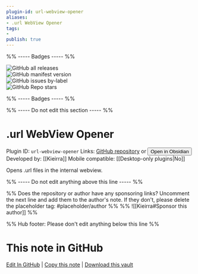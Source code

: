 ```yaml
---
plugin-id: url-webview-opener
aliases:
- .url WebView Opener
tags: 
- 
publish: true
---
```


%% ----- Badges ----- %%

![GitHub all releases](https://img.shields.io/github/downloads/Kieirra/obsidian-url-extension/total?color=573E7A&logo=github&style=for-the-badge)   
![GitHub manifest version](https://img.shields.io/github/manifest-json/v/Kieirra/obsidian-url-extension?color=573E7A&logo=github&style=for-the-badge)   
![GitHub issues by-label](https://img.shields.io/github/issues/Kieirra/obsidian-url-extension/help%20wanted?color=573E7A&logo=github&style=for-the-badge)   
![GitHub Repo stars](https://img.shields.io/github/stars/Kieirra/obsidian-url-extension?color=573E7A&logo=github&style=for-the-badge)

%% ----- Badges ----- %%

%% ----- Do not edit this section ----- %%

# .url WebView Opener

Plugin ID: `url-webview-opener`
Links: [GitHub repository](https://github.com/Kieirra/obsidian-url-extension) or [<button id=HH>Open in Obsidian</button>](obsidian://show-plugin?id=url-webview-opener)
Developed by: [[Kieirra]]
Mobile compatible: [[Desktop-only plugins|No]]

Opens .url files in the internal webview.

%% ----- Do not edit anything above this line ----- %% 

%% Does the repository or author have any sponsoring links? Uncomment the next line and add them to the author's note. If they don't, please delete the placeholder tag: #placeholder/author %%
%% ![[Kieirra#Sponsor this author]] %%

%% Hub footer: Please don't edit anything below this line %%

# This note in GitHub

<span class="git-footer">[Edit In GitHub](https://github.dev/obsidian-community/obsidian-hub/blob/main/02%20-%20Community%20Expansions/02.05%20All%20Community%20Expansions/Plugins/url-webview-opener.md "git-hub-edit-note") | [Copy this note](https://raw.githubusercontent.com/obsidian-community/obsidian-hub/main/02%20-%20Community%20Expansions/02.05%20All%20Community%20Expansions/Plugins/url-webview-opener.md "git-hub-copy-note") | [Download this vault](https://github.com/obsidian-community/obsidian-hub/archive/refs/heads/main.zip "git-hub-download-vault") </span>
